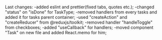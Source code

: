 Last changes:
  -added eslint and prettier(fixed tabs, quotes etc.);
  -changed "status" on "isDone" for TaskType;
  -removed handlers from every tasks and added it for tasks parent container;
  -used "createAction" and "createReducer" from @reduxjs/toolkit;
  -removed handler "handleToggle" from checkboxes;
  -added "useCallback" for handlers;
  -moved component "Task" on new file and added React.memo for him;